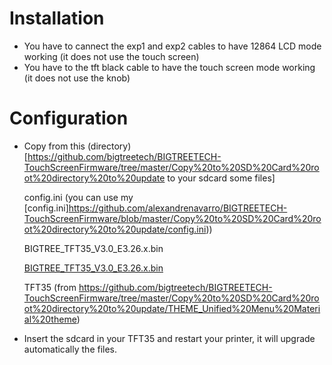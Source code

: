 # Installation
* You have to cannect the exp1 and exp2 cables to have 12864 LCD mode working (it does not use the touch screen)
* You have to the tft black cable to have the touch screen mode working (it does not use the knob)

# Configuration
* Copy from this (directory)[https://github.com/bigtreetech/BIGTREETECH-TouchScreenFirmware/tree/master/Copy%20to%20SD%20Card%20root%20directory%20to%20update to your sdcard some files]

    config.ini (you can use my [config.ini]https://github.com/alexandrenavarro/BIGTREETECH-TouchScreenFirmware/blob/master/Copy%20to%20SD%20Card%20root%20directory%20to%20update/config.ini))
    
    BIGTREE_TFT35_V3.0_E3.26.x.bin
    
    [BIGTREE_TFT35_V3.0_E3.26.x.bin](Ender3Pro-upgrade-btt-tft-35-e3.md)
    
    TFT35 (from https://github.com/bigtreetech/BIGTREETECH-TouchScreenFirmware/tree/master/Copy%20to%20SD%20Card%20root%20directory%20to%20update/THEME_Unified%20Menu%20Material%20theme)
    
* Insert the sdcard in your TFT35 and restart your printer, it will upgrade automatically the files.
